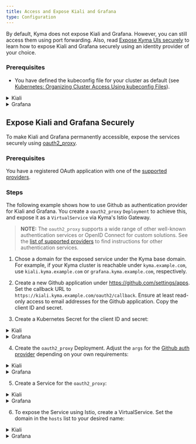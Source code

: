 ```yaml
---
title: Access and Expose Kiali and Grafana
type: Configuration
---
```


By default, Kyma does not expose Kiali and Grafana. However, you can still access them using port forwarding. Also, read [Expose Kyma UIs securely](http://tbd) to learn how to expose Kiali and Grafana securely using an identity provider of your choice.

### Prerequisites

- You have defined the kubeconfig file for your cluster as default (see [Kubernetes: Organizing Cluster Access Using kubeconfig Files](https://kubernetes.io/docs/concepts/configuration/organize-cluster-access-kubeconfig/)).

<div tabs>
  <details>
  <summary>
  Kiali
  </summary>

  ### Steps
    
  To access Kiali, do the following:

  1. Run the following command to forward a local port to a port on the Kiali Pod:
  ```bash
  kubectl -n kyma-system port-forward svc/kiali-server 20001:20001
  ```
  >**NOTE:** kubectl port-forward does not return. You will have to cancel it with Ctrl+C if you want to stop port forwarding.

  2. Open http://localhost:20001 in your browser. You see the Kiali UI.

  </details>
  <details>
  <summary>
  Grafana
  </summary>

  ### Steps
    
  To access Grafana, do the following:

  1. Run the following command to forward a local port to a port on the Grafana Pod:
  ```bash
  kubectl -n kyma-system port-forward svc/monitoring-grafana 3000:80
  ```
  >**NOTE:** kubectl port-forward does not return. You will have to cancel it with Ctrl+C if you want to stop port forwarding.

  2. Open http://localhost:3000 in your browser. You see the Grafana UI.

  </details>

</div>

## Expose Kiali and Grafana Securely

To make Kiali and Grafana permanently accessible, expose the services securely using [oauth2_proxy](https://oauth2-proxy.github.io/).

### Prerequisites

You have a registered OAuth application with one of the [supported providers](https://oauth2-proxy.github.io/oauth2-proxy/docs/configuration/oauth_provider#github-auth-provider).

### Steps

The following example shows how to use Github as authentication provider for Kiali and Grafana. You create a `oauth2_proxy` `Deployment` to achieve this, and expose it as a `VirtualService` via Kyma's Istio Gateway.

>**NOTE:** The `oauth2_proxy` supports a wide range of other well-known authentication services or OpenID Connect for custom solutions. See the [list of supported providers](https://oauth2-proxy.github.io/oauth2-proxy/docs/configuration/oauth_provider) to find instructions for other authentication services.

1. Chose a domain for the exposed service under the Kyma base domain. For example, if your Kyma cluster is reachable under `kyma.example.com`, use `kiali.kyma.example.com` or `grafana.kyma.example.com`, respectively.

2. Create a new Github application under https://github.com/settings/apps. Set the callback URL to `https://kiali.kyma.example.com/oauth2/callback`. Ensure at least read-only access to email addresses for the Github application. Copy the client ID and secret.

3. Create a Kubernetes Secret for the client ID and secret:

<div tabs>
  <details>
  <summary>
  Kiali
  </summary>

  ```bash
  kubectl create secret generic oauth2-kiali-secret -n kyma-system --from-literal="OAUTH2_PROXY_CLIENT_ID=<client-id>" --from-literal="OAUTH2_PROXY_CLIENT_SECRET=<client-secret>" --from-literal="OAUTH2_PROXY_COOKIE_SECRET=``openssl rand -hex 16``"
  ```

  </details>
  <details>
  <summary>
  Grafana
  </summary>

  ```bash
  kubectl create secret generic oauth2-grafana-secret -n kyma-system --from-literal="OAUTH2_PROXY_CLIENT_ID=<client-id>" --from-literal="OAUTH2_PROXY_CLIENT_SECRET=<client-secret>" --from-literal="OAUTH2_PROXY_COOKIE_SECRET=``openssl rand -hex 16``"
  ```

  </details>
</div>

4. Create the `oauth2_proxy` Deployment. Adjust the `args` for the [Github auth provider](https://oauth2-proxy.github.io/oauth2-proxy/docs/configuration/oauth_provider#github-auth-provider) depending on your own requirements:

<div tabs>
  <details>
  <summary>
  Kiali
  </summary>

  ```yaml
  apiVersion: apps/v1
  kind: Deployment
  metadata:
    name: oauth2-kiali
    labels:
      app: oauth2-kiali
      target: oauth2-kiali
  spec:
    replicas: 1
    selector:
      matchLabels:
        app: oauth2-kiali
    template:
      metadata:
        labels:
          app: oauth2-kiali
      spec:
        containers:
        - name: oauth2-proxy
          image: quay.io/oauth2-proxy/oauth2-proxy:v7.1.3
          imagePullPolicy: IfNotPresent
          args:
          - --provider=github
          - --email-domain="*"
          - --http-address=0.0.0.0:3000
          - --upstream=http://kiali-server.kyma-system.svc:20001
          - --cookie-name=kiali_oauth2_proxy
          - --proxy-prefix=/oauth2
          - --ping-path=/oauth2/healthy
          - --silence-ping-logging=true
          - --reverse-proxy=true
          - --skip-provider-button=true
          - --cookie-secure
          envFrom:
          - secretRef:
              name: oauth2-kiali-secret
          ports:
          - name: http
            containerPort: 3000
            protocol: TCP
          livenessProbe:
            httpGet:
              path: /oauth2/healthy
              port: http
            initialDelaySeconds: 3
            timeoutSeconds: 2
          readinessProbe:
            httpGet:
              path: /oauth2/healthy
              port: http
            initialDelaySeconds: 3
            timeoutSeconds: 2
        securityContext:
          fsGroup: 65534
          runAsNonRoot: true
          runAsUser: 65534
  ```

  </details>
  <details>
  <summary>
  Grafana
  </summary>

  ```yaml
  apiVersion: apps/v1
  kind: Deployment
  metadata:
    name: oauth2-grafana
    labels:
      app: oauth2-grafana
      target: oauth2-grafana
  spec:
    replicas: 1
    selector:
      matchLabels:
        app: oauth2-grafana
    template:
      metadata:
        labels:
          app: oauth2-grafana
      spec:
        containers:
        - name: oauth2-proxy
          image: quay.io/oauth2-proxy/oauth2-proxy:v7.1.3
          imagePullPolicy: IfNotPresent
          args:
          - --provider=github
          - --email-domain="*"
          - --http-address=0.0.0.0:3000
          - --upstream=http://monitoring-grafana.kyma-system.svc:80
          - --cookie-name=grafana_oauth2_proxy
          - --proxy-prefix=/oauth2
          - --ping-path=/oauth2/healthy
          - --silence-ping-logging=true
          - --reverse-proxy=true
          - --skip-provider-button=true
          - --cookie-secure
          envFrom:
          - secretRef:
              name: oauth2-grafana-secret
          ports:
          - name: http
            containerPort: 3000
            protocol: TCP
          livenessProbe:
            httpGet:
              path: /oauth2/healthy
              port: http
            initialDelaySeconds: 3
            timeoutSeconds: 2
          readinessProbe:
            httpGet:
              path: /oauth2/healthy
              port: http
            initialDelaySeconds: 3
            timeoutSeconds: 2
        securityContext:
          fsGroup: 65534
          runAsNonRoot: true
          runAsUser: 65534
  ```

  </details>
</div>


5. Create a Service for the `oauth2_proxy`:

<div tabs>
  <details>
  <summary>
  Kiali
  </summary>

  ```yaml
  apiVersion: v1
  kind: Service
  metadata:
    name: oauth2-kiali
    labels:
      app: oauth2-kiali
  spec:
    type: ClusterIP
    ports:
    - port: 3000
      name: http
      protocol: TCP
      targetPort: http
    selector:
      app: oauth2-kiali
  ```

  </details>
  <details>
  <summary>
  Grafana
  </summary>

  ```yaml
  apiVersion: v1
  kind: Service
  metadata:
    name: oauth2-grafana
    labels:
      app: oauth2-grafana
  spec:
    type: ClusterIP
    ports:
    - port: 3000
      name: http
      protocol: TCP
      targetPort: http
    selector:
      app: oauth2-grafana
  ```

  </details>
</div>

6. To expose the Service using Istio, create a VirtualService. Set the domain in the `hosts` list to your desired name:

<div tabs>
  <details>
  <summary>
  Kiali
  </summary>

  ```yaml
  apiVersion: networking.istio.io/v1alpha3
  kind: VirtualService
  metadata:
    name: oauth2-kiali
  spec:
    hosts:
    - kiali.kyma.example.com
    gateways:
    - kyma-system/kyma-gateway
    http:
    - match:
      - uri:
          regex: /.*
      route:
      - destination:
          port:
            number: 3000
          host: oauth2-kiali
  ```

  </details>
  <details>
  <summary>
  Grafana
  </summary>

  ```yaml
  apiVersion: networking.istio.io/v1alpha3
  kind: VirtualService
  metadata:
    name: oauth2-grafana
  spec:
    hosts:
    - grafana.kyma.example.com
    gateways:
    - kyma-system/kyma-gateway
    http:
    - match:
      - uri:
          regex: /.*
      route:
      - destination:
          port:
            number: 3000
          host: oauth2-grafana
  ```

  </details>
</div>

